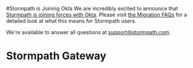 #Stormpath is Joining Okta
We are incredibly excited to announce that [Stormpath is joining forces with Okta](https://stormpath.com/blog/stormpaths-new-path?utm_source=github&utm_medium=readme&utm-campaign=okta-announcement). Please visit [the Migration FAQs](https://stormpath.com/oktaplusstormpath?utm_source=github&utm_medium=readme&utm-campaign=okta-announcement) for a detailed look at what this means for Stormpath users.

We're available to answer all questions at [support@stormpath.com](mailto:support@stormpath.com).

# Stormpath Gateway
